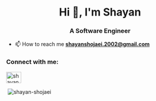 <h1 align="center">Hi 👋, I'm Shayan</h1>
<h3 align="center">A Software Engineer</h3>

- 📫 How to reach me **shayanshojaei.2002@gmail.com**

<h3 align="left">Connect with me:</h3>
<p align="left">
<a href="https://linkedin.com/in/shayan-shojaei" target="blank"><img align="center" src="https://raw.githubusercontent.com/rahuldkjain/github-profile-readme-generator/master/src/images/icons/Social/linked-in-alt.svg" alt="shayan-shojaei" height="30" width="40" /></a>
</p>

<p>&nbsp;<img align="center" src="https://github-readme-stats.vercel.app/api?username=shayan-shojaei&show_icons=true&locale=en&theme=dark" alt="shayan-shojaei" /></p>
